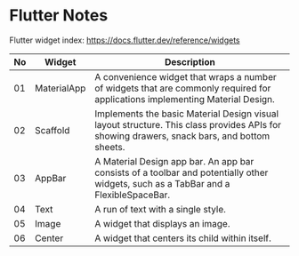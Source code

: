# Flutter Notes
Flutter widget index: https://docs.flutter.dev/reference/widgets

| No | Widget | Description |
| - | - | - |
| 01 | MaterialApp | A convenience widget that wraps a number of widgets that are commonly required for applications implementing Material Design. |
| 02 | Scaffold | Implements the basic Material Design visual layout structure. This class provides APIs for showing drawers, snack bars, and bottom sheets. | 
| 03 | AppBar | A Material Design app bar. An app bar consists of a toolbar and potentially other widgets, such as a TabBar and a FlexibleSpaceBar. |
| 04 | Text | A run of text with a single style. |
| 05 | Image | A widget that displays an image. |
| 06 | Center | A widget that centers its child within itself. |
